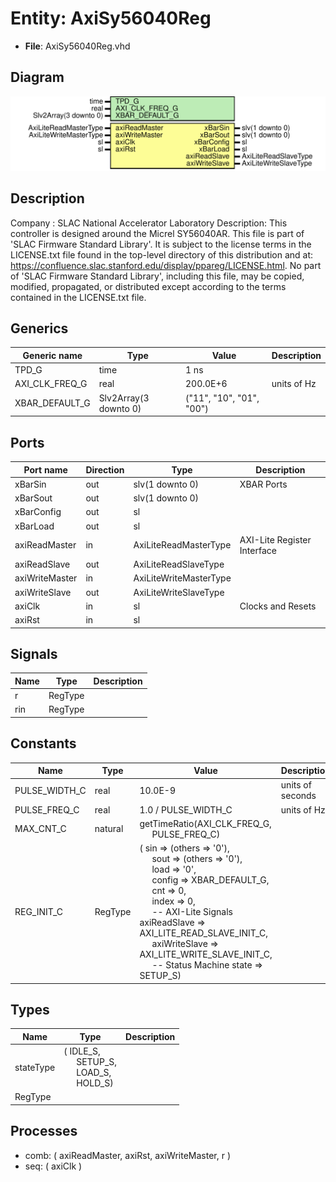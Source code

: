 # Entity: AxiSy56040Reg

- **File**: AxiSy56040Reg.vhd
## Diagram

![Diagram](AxiSy56040Reg.svg "Diagram")
## Description

Company    : SLAC National Accelerator Laboratory
Description: This controller is designed around the Micrel SY56040AR.
This file is part of 'SLAC Firmware Standard Library'.
It is subject to the license terms in the LICENSE.txt file found in the
top-level directory of this distribution and at:
   https://confluence.slac.stanford.edu/display/ppareg/LICENSE.html.
No part of 'SLAC Firmware Standard Library', including this file,
may be copied, modified, propagated, or distributed except according to
the terms contained in the LICENSE.txt file.
## Generics

| Generic name   | Type                  | Value                    | Description |
| -------------- | --------------------- | ------------------------ | ----------- |
| TPD_G          | time                  | 1 ns                     |             |
| AXI_CLK_FREQ_G | real                  | 200.0E+6                 | units of Hz |
| XBAR_DEFAULT_G | Slv2Array(3 downto 0) | ("11", "10", "01", "00") |             |
## Ports

| Port name      | Direction | Type                   | Description                 |
| -------------- | --------- | ---------------------- | --------------------------- |
| xBarSin        | out       | slv(1 downto 0)        | XBAR Ports                  |
| xBarSout       | out       | slv(1 downto 0)        |                             |
| xBarConfig     | out       | sl                     |                             |
| xBarLoad       | out       | sl                     |                             |
| axiReadMaster  | in        | AxiLiteReadMasterType  | AXI-Lite Register Interface |
| axiReadSlave   | out       | AxiLiteReadSlaveType   |                             |
| axiWriteMaster | in        | AxiLiteWriteMasterType |                             |
| axiWriteSlave  | out       | AxiLiteWriteSlaveType  |                             |
| axiClk         | in        | sl                     | Clocks and Resets           |
| axiRst         | in        | sl                     |                             |
## Signals

| Name | Type    | Description |
| ---- | ------- | ----------- |
| r    | RegType |             |
| rin  | RegType |             |
## Constants

| Name          | Type    | Value                                                                                                                                                                                                                                                                                                                                                                                                                                                                                                                                                                                                                                                                                              | Description      |
| ------------- | ------- | -------------------------------------------------------------------------------------------------------------------------------------------------------------------------------------------------------------------------------------------------------------------------------------------------------------------------------------------------------------------------------------------------------------------------------------------------------------------------------------------------------------------------------------------------------------------------------------------------------------------------------------------------------------------------------------------------- | ---------------- |
| PULSE_WIDTH_C | real    |  10.0E-9                                                                                                                                                                                                                                                                                                                                                                                                                                                                                                                                                                                                                                                                                           | units of seconds |
| PULSE_FREQ_C  | real    |  1.0 / PULSE_WIDTH_C                                                                                                                                                                                                                                                                                                                                                                                                                                                                                                                                                                                                                                                                               | units of Hz      |
| MAX_CNT_C     | natural |  getTimeRatio(AXI_CLK_FREQ_G,<br><span style="padding-left:20px"> PULSE_FREQ_C)                                                                                                                                                                                                                                                                                                                                                                                                                                                                                                                                                                                                                    |                  |
| REG_INIT_C    | RegType |  (       sin           => (others => '0'),<br><span style="padding-left:20px">       sout          => (others => '0'),<br><span style="padding-left:20px">       load          => '0',<br><span style="padding-left:20px">       config        => XBAR_DEFAULT_G,<br><span style="padding-left:20px">       cnt           => 0,<br><span style="padding-left:20px">       index         => 0,<br><span style="padding-left:20px">       -- AXI-Lite Signals       axiReadSlave  => AXI_LITE_READ_SLAVE_INIT_C,<br><span style="padding-left:20px">       axiWriteSlave => AXI_LITE_WRITE_SLAVE_INIT_C,<br><span style="padding-left:20px">       -- Status Machine       state         => SETUP_S) |                  |
## Types

| Name      | Type                                                                                                                                            | Description |
| --------- | ----------------------------------------------------------------------------------------------------------------------------------------------- | ----------- |
| stateType | ( IDLE_S,<br><span style="padding-left:20px"> SETUP_S,<br><span style="padding-left:20px"> LOAD_S,<br><span style="padding-left:20px"> HOLD_S)  |             |
| RegType   |                                                                                                                                                 |             |
## Processes
- comb: ( axiReadMaster, axiRst, axiWriteMaster, r )
- seq: ( axiClk )

